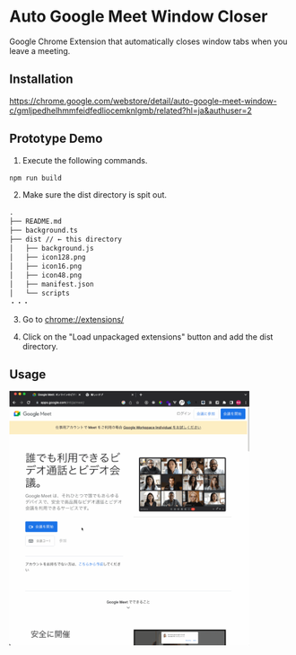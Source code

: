 # Auto Google Meet Window Closer

Google Chrome Extension that automatically closes window tabs when you leave a meeting.

## Installation

https://chrome.google.com/webstore/detail/auto-google-meet-window-c/gmljpedhelhmmfeidfedliocemknlgmb/related?hl=ja&authuser=2

## Prototype Demo

1. Execute the following commands.

```
npm run build
```

2. Make sure the dist directory is spit out.

```
.
├── README.md
├── background.ts
├── dist // ← this directory
│   ├── background.js
│   ├── icon128.png
│   ├── icon16.png
│   ├── icon48.png
│   ├── manifest.json
│   └── scripts
・・・
```

3. Go to [chrome://extensions/](chrome://extensions/)

4. Click on the "Load unpackaged extensions" button and add the dist directory.

## Usage

<img src="https://github.com/Yuisei-Maruyama/Auto-Google-Meet-Tab-Closer/blob/master/usage.gif?raw=true" width="85%">
